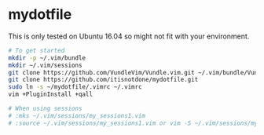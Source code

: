 # mydotfile
This is only tested on Ubuntu 16.04 so might not fit with your environment.

```bash
# To get started
mkdir -p ~/.vim/bundle
mkdir ~/.vim/sessions
git clone https://github.com/VundleVim/Vundle.vim.git ~/.vim/bundle/Vundle.vim
git clone https://github.com/itisnotdone/mydotfile.git
sudo ln -s ~/mydotfile/.vimrc ~/.vimrc
vim +PluginInstall +qall

# When using sessions
# :mks ~/.vim/sessions/my_sessions1.vim
# :source ~/.vim/sessions/my_sessions1.vim or vim -S ~/.vim/sessions/my_sessions1.vim
```
